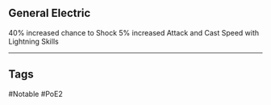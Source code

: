 ## General Electric
40% increased chance to Shock
5% increased Attack and Cast Speed with Lightning Skills

---
## Tags
#Notable
#PoE2
